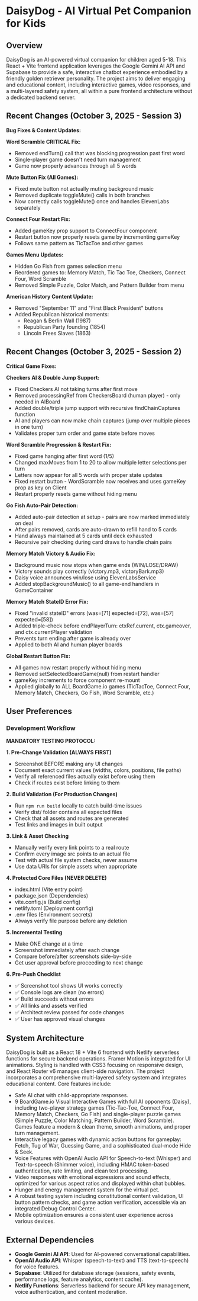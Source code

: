 # DaisyDog - AI Virtual Pet Companion for Kids

## Overview
DaisyDog is an AI-powered virtual companion for children aged 5-18. This React + Vite frontend application leverages the Google Gemini AI API and Supabase to provide a safe, interactive chatbot experience embodied by a friendly golden retriever personality. The project aims to deliver engaging and educational content, including interactive games, video responses, and a multi-layered safety system, all within a pure frontend architecture without a dedicated backend server.

## Recent Changes (October 3, 2025 - Session 3)
**Bug Fixes & Content Updates:**

**Word Scramble CRITICAL Fix:**
- Removed endTurn() call that was blocking progression past first word
- Single-player game doesn't need turn management
- Game now properly advances through all 5 words

**Mute Button Fix (All Games):**
- Fixed mute button not actually muting background music
- Removed duplicate toggleMute() calls in both branches
- Now correctly calls toggleMute() once and handles ElevenLabs separately

**Connect Four Restart Fix:**
- Added gameKey prop support to ConnectFour component
- Restart button now properly resets game by incrementing gameKey
- Follows same pattern as TicTacToe and other games

**Games Menu Updates:**
- Hidden Go Fish from games selection menu
- Reordered games to: Memory Match, Tic Tac Toe, Checkers, Connect Four, Word Scramble
- Removed Simple Puzzle, Color Match, and Pattern Builder from menu

**American History Content Update:**
- Removed "September 11" and "First Black President" buttons
- Added Republican historical moments:
  - Reagan & Berlin Wall (1987)
  - Republican Party founding (1854)
  - Lincoln Frees Slaves (1863)

## Recent Changes (October 3, 2025 - Session 2)
**Critical Game Fixes:**

**Checkers AI & Double Jump Support:**
- Fixed Checkers AI not taking turns after first move
- Removed processingRef from CheckersBoard (human player) - only needed in AIBoard
- Added double/triple jump support with recursive findChainCaptures function
- AI and players can now make chain captures (jump over multiple pieces in one turn)
- Validates proper turn order and game state before moves

**Word Scramble Progression & Restart Fix:**
- Fixed game hanging after first word (1/5)
- Changed maxMoves from 1 to 20 to allow multiple letter selections per turn
- Letters now appear for all 5 words with proper state updates
- Fixed restart button - WordScramble now receives and uses gameKey prop as key on Client
- Restart properly resets game without hiding menu

**Go Fish Auto-Pair Detection:**
- Added auto-pair detection at setup - pairs are now marked immediately on deal
- After pairs removed, cards are auto-drawn to refill hand to 5 cards
- Hand always maintained at 5 cards until deck exhausted
- Recursive pair checking during card draws to handle chain pairs

**Memory Match Victory & Audio Fix:**
- Background music now stops when game ends (WIN/LOSE/DRAW)
- Victory sounds play correctly (victory.mp3, victoryBark.mp3)
- Daisy voice announces win/lose using ElevenLabsService
- Added stopBackgroundMusic() to all game-end handlers in GameContainer

**Memory Match StateID Error Fix:**
- Fixed "invalid stateID" errors (was=[71] expected=[72], was=[57] expected=[58])
- Added triple-check before endPlayerTurn: ctxRef.current, ctx.gameover, and ctx.currentPlayer validation
- Prevents turn ending after game is already over
- Applied to both AI and human player boards

**Global Restart Button Fix:**
- All games now restart properly without hiding menu
- Removed setSelectedBoardGame(null) from restart handler
- gameKey increments to force component re-mount
- Applied globally to ALL BoardGame.io games (TicTacToe, Connect Four, Memory Match, Checkers, Go Fish, Word Scramble, etc.)

## User Preferences
### Development Workflow
**MANDATORY TESTING PROTOCOL:**

**1. Pre-Change Validation (ALWAYS FIRST)**
- Screenshot BEFORE making any UI changes
- Document exact current values (widths, colors, positions, file paths)
- Verify all referenced files actually exist before using them
- Check if routes exist before linking to them

**2. Build Validation (For Production Changes)**
- Run `npm run build` locally to catch build-time issues
- Verify dist/ folder contains all expected files
- Check that all assets and routes are generated
- Test links and images in built output

**3. Link & Asset Checking**
- Manually verify every link points to a real route
- Confirm every image src points to an actual file
- Test with actual file system checks, never assume
- Use data URIs for simple assets when appropriate

**4. Protected Core Files (NEVER DELETE)**
- index.html (Vite entry point)
- package.json (Dependencies)
- vite.config.js (Build config)
- netlify.toml (Deployment config)
- .env files (Environment secrets)
- Always verify file purpose before any deletion

**5. Incremental Testing**
- Make ONE change at a time
- Screenshot immediately after each change
- Compare before/after screenshots side-by-side
- Get user approval before proceeding to next change

**6. Pre-Push Checklist**
- ✅ Screenshot tool shows UI works correctly
- ✅ Console logs are clean (no errors)
- ✅ Build succeeds without errors
- ✅ All links and assets verified
- ✅ Architect review passed for code changes
- ✅ User has approved visual changes

## System Architecture
DaisyDog is built as a React 18 + Vite 6 frontend with Netlify serverless functions for secure backend operations. Framer Motion is integrated for UI animations. Styling is handled with CSS3 focusing on responsive design, and React Router v6 manages client-side navigation. The project incorporates a comprehensive multi-layered safety system and integrates educational content. Core features include:
- Safe AI chat with child-appropriate responses.
- 9 BoardGame.io Visual Interactive Games with full AI opponents (Daisy), including two-player strategy games (Tic-Tac-Toe, Connect Four, Memory Match, Checkers, Go Fish) and single-player puzzle games (Simple Puzzle, Color Matching, Pattern Builder, Word Scramble). Games feature a modern & clean theme, smooth animations, and proper turn management.
- Interactive legacy games with dynamic action buttons for gameplay: Fetch, Tug of War, Guessing Game, and a sophisticated dual-mode Hide & Seek.
- Voice Features with OpenAI Audio API for Speech-to-text (Whisper) and Text-to-speech (Shimmer voice), including HMAC token-based authentication, rate limiting, and clean text processing.
- Video responses with emotional expressions and sound effects, optimized for various aspect ratios and displayed within chat bubbles.
- Hunger and energy management system for the virtual pet.
- A robust testing system including constitutional content validation, UI button pattern checks, and game action verification, accessible via an integrated Debug Control Center.
- Mobile optimization ensures a consistent user experience across various devices.

## External Dependencies
- **Google Gemini AI API**: Used for AI-powered conversational capabilities.
- **OpenAI Audio API**: Whisper (speech-to-text) and TTS (text-to-speech) for voice features.
- **Supabase**: Utilized for database storage (sessions, safety events, performance logs, feature analytics, content cache).
- **Netlify Functions**: Serverless backend for secure API key management, voice authentication, and content moderation.
